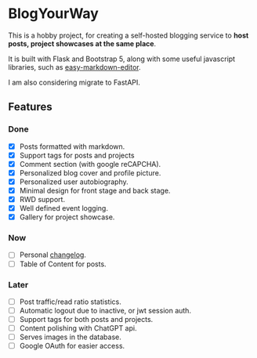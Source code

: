 # BlogYourWay

This is a hobby project, for creating a self-hosted blogging service to **host posts, project showcases at the same place**.

It is built with Flask and Bootstrap 5, along with some useful javascript libraries, such as [easy-markdown-editor](https://github.com/Ionaru/easy-markdown-editor).

I am also considering migrate to FastAPI.

## Features

### Done

- [x] Posts formatted with markdown.
- [x] Support tags for posts and projects
- [x] Comment section (with google reCAPCHA).
- [x] Personalized blog cover and profile picture.
- [x] Personalized user autobiography.
- [x] Minimal design for front stage and back stage.
- [x] RWD support.
- [x] Well defined event logging.
- [x] Gallery for project showcase.

### Now

- [ ] Personal [changelog](https://brianlovin.com/writing/make-a-personal-changelog).
- [ ] Table of Content for posts.

### Later

- [ ] Post traffic/read ratio statistics.
- [ ] Automatic logout due to inactive, or jwt session auth.
- [ ] Support tags for both posts and projects.
- [ ] Content polishing with ChatGPT api.
- [ ] Serves images in the database.
- [ ] Google OAuth for easier access.
